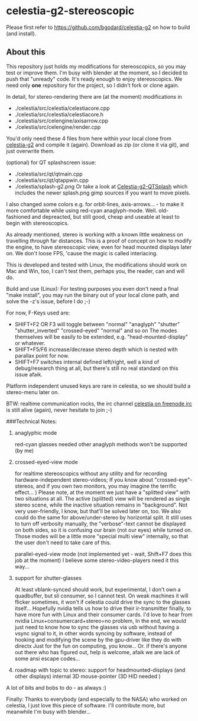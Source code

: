 # celestia-g2-stereoscopic
Please first refer to https://github.com/bgodard/celestia-g2
on how to build (and install).
## About this
This repository just holds my modifications
for stereoscopics, so you may test or improve them.
I'm busy with blender at the moment, so I decided to push
that "unready" code. It's ready enough to enjoy stereoscopics.
We need only **one** repository for the project, so I didn't fork or
clone again.

In detail, for stereo-rendering there are (at the moment)
modifications in

* ./celestia/src/celestia/celestiacore.cpp
* ./celestia/src/celestia/celestiacore.h
* ./celestia/src/celengine/axisarrow.cpp
* ./celestia/src/celengine/render.cpp

You'd only need these 4 files from here within your
local clone from [celestia-g2](https://gitub.com/bgodard/celestia-g2)
and compile it (again). Download as zip (or clone it via git),
and just overwrite them.

(optional)
for QT splashscreen issue:
* ./celestia/src/qt/qtmain.cpp
* ./celestia/src/qt/qtappwin.cpp
* ./celestia/splash-g2.png
Or take a look at  [Celestia-g2-QTSplash](https://github.com/raeTen/celestia-g2-Qtsplash)
which includes the newer splash.png gimp sources if you want to move pixels.

I also changed some colors e.g. for orbit-lines, axis-arrows… -
to make it more comfortable  while using red-cyan anaglyph-mode.
Well. old-fashioned and depreacted, but still good, cheap and
useable at least to begin with stereoscopics.

As already mentioned, stereo is working with a known
little weakness on travelling _through_ far distances.
This is a proof of concept on how to modify the engine,
to have stereoscopic view, even for head mounted displays later on.
We don't loose FPS, 'cause the magic is called interlacing.

This is developed and tested with Linux, the modifications
should work on Mac and Win, too, I can't test them, perhaps
you, the reader, can and will do. 

Build and use (Linux):
For testing purposes you even don't need a final "make install", you
may run the binary out of your local clone path, and solve the -z's issue,
before I do ;-)

For now, F-Keys used are:
* SHIFT+F2 OR F3
   will toggle between "normal" "anaglyph" "shutter" "shutter_inverted" "crossed-eyed" "normal" and so on
   The modes themselves will be easily to be extended, e.g. "head-mounted-display" or whatever.
* SHIFT+F5/F6
   increase/decrease stereo depth which is nested with parallax point for now.
* SHIFT+F7
   switches internal defined left/right, well a kind of debug/research thing at all,
   but there's still no real standard on this issue afaik.

Platform independent unused keys are rare in celestia, so we should build a stereo-menu later on.

BTW: realtime communication rocks, the irc channel
[celestia on freenode irc](irc://irc.freenode.net/#celestia)
is still alive (again), never hesitate to join ;-)

###Technical Notes:
    
1. anaglyphic mode

   red-cyan glasses needed
   other anaglyph methods won't be supported (by me)

2. crossed-eyed-view mode

   for realtime stereoscopics without any utility and for
   recording hardware-independent stereo-videos;
   If you know about "crossed-eye"-stereos, and if you own two monitors,
   you may imagine the terrific effect... )
   Please note, at the moment we just have a "splitted view" with two
   situations at all. The active (splitted) view will be rendered as single stereo scene,
   while the inactive situation remains in "background". Not very user-friendly,
   I know, but that'll be solved later on, too.
   We also could do the same for above/under-stereo by horizontal split.
   It still uses to turn off verbosity manually, the "verbose"-text cannot
   be displayed on both sides, so it is confusing our brain (not our eyes) while turned on.
   Those modes will be a little more "special multi view" internally,
   so that the user don't need to take care of this.

   parallel-eyed-view mode (not implemented yet - wait, Shift+F7 does this job at the moment)
   I believe some stereo-video-players need it this way...

3. support for shutter-glasses

    At least vblank-synced should work, but experimental,
    I don't own a quadbuffer, but sli consumer, so I cannot test.
    On weak machines it will flicker sometimes, it won't if celestia
    could drive the sync to the glasses itself...
    Hopefully nvidia tells us how to drive their ir-transmitter finally,
    to have more fun with Linux and their consumer cards.
    I'd love to hear from nvidia Linux+consumercard+stereo=no problem,
    In the end, we would just need to know how to sync the glasses via usb without
    having a vsync signal to it, in other words syncing by software,
    instead of hooking and modifying the scene by the gpu-driver like they do with directx
    Just for the fun on computing, you know...
    Or. if there's anyone out there who has figured out, help is welcome,
    afaik we are lack of some ansi escape codes...

4.  roadmap with topic to stereo:
    support for headmounted-displays (and other displays)
    internal 3D mouse-pointer (3D HID needed )
        
A lot of bits and bobs to do - as always :)

Finally:
Thanks to everybody (and especially to the NASA)
who worked on celestia, I just love this piece of software.
I'll contribute more, but meanwhile I'm busy with blender…

 





